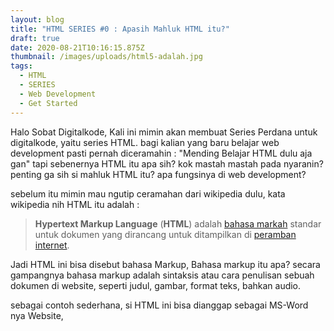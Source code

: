 ```yaml
---
layout: blog
title: "HTML SERIES #0 : Apasih Mahluk HTML itu?"
draft: true
date: 2020-08-21T10:16:15.875Z
thumbnail: /images/uploads/html5-adalah.jpg
tags:
  - HTML
  - SERIES
  - Web Development
  - Get Started
---
```

Halo Sobat Digitalkode, Kali ini mimin akan membuat Series Perdana untuk digitalkode, yaitu series HTML. bagi kalian yang baru belajar web development pasti pernah diceramahin : "Mending Belajar HTML dulu aja gan" tapi sebenernya HTML itu apa sih? kok mastah mastah pada nyaranin? penting ga sih si mahluk HTML itu? apa fungsinya di web development?

sebelum itu mimin mau ngutip ceramahan dari wikipedia dulu, kata wikipedia nih HTML itu adalah :

> **Hypertext Markup Language** (**HTML**) adalah [bahasa markah](https://id.wikipedia.org/wiki/Bahasa_markah "Bahasa markah") standar untuk dokumen yang dirancang untuk ditampilkan di [peramban internet](https://id.wikipedia.org/wiki/Browser "Browser").

Jadi HTML ini bisa disebut bahasa Markup, Bahasa markup itu apa? secara gampangnya bahasa markup adalah sintaksis atau cara penulisan sebuah dokumen di website, seperti judul, gambar, format teks, bahkan audio.

sebagai contoh sederhana, si HTML ini bisa dianggap sebagai MS-Word nya Website,